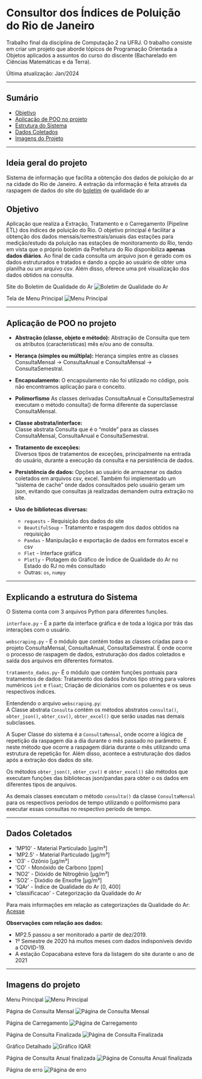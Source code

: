 # Consultor dos Índices de Poluição do Rio de Janeiro

Trabalho final da disciplina de Computação 2 na UFRJ. O trabalho consiste em criar um projeto que aborde tópicos de Programação Orientada a Objetos aplicados a assuntos do curso do discente (Bacharelado em Ciências Matemáticas e da Terra).<br>

Última atualização: Jan/2024

---
## Sumário 
- [Objetivo](https://github.com/herianc/dados_arRJ#objetivo)
- [Aplicação de POO no projeto](https://github.com/herianc/dados_arRJ#aplica%C3%A7%C3%A3o-de-poo-no-projeto)
- [Estrutura do Sistema](https://github.com/herianc/dados_arRJ#explicando-a-estrutura-do-sistema)
- [Dados Coletados](https://github.com/herianc/dados_arRJ#dados-coletados)
- [Imagens do Projeto](https://github.com/herianc/dados_arRJ#imagens-do-projeto)
---


## Ideia geral do projeto

Sistema de informação que facilita a obtenção dos dados de poluição do ar na cidade do Rio de Janeiro. A extração da informação é feita através da raspagem de dados do site do [boletim](https://jeap.rio.rj.gov.br/je-metinfosmac/boletim) de qualidade do ar

## Objetivo

Aplicação que realiza a Extração, Tratamento e o Carregamento (Pipeline ETL) dos índices de poluição do Rio. O objetivo principal é facilitar a obtenção dos dados mensais/semestrais/anuais das estações para medição/estudo da poluição nas estações de monitoramento do Rio, tendo em vista que o próprio boletim da Prefeitura do Rio disponibiliza **apenas dados diários**. Ao final de cada consulta um arquivo json é gerado com os dados estruturados e tratados e dando a opção ao usuário de obter uma planilha ou um arquivo csv. Além disso, oferece uma pré visualização dos dados obtidos na consulta.

Site do Boletim de Qualidade do Ar 
![Boletim de Qualidade do Ar](https://github.com/herianc/dados_arRJ/blob/main/imagens/site.png?raw=true)

Tela de Menu Principal
![Menu Principal](https://github.com/herianc/dados_arRJ/blob/main/imagens/01_menu_principal.png?raw=true)

---

## Aplicação de POO no projeto

- **Abstração (classe, objeto e método):**
Abstração de Consulta que tem os atributos (características) mês e/ou ano de consulta.

- **Herança (simples ou múltipla):**
Herança simples entre as classes ConsultaMensal -> ConsultaAnual e ConsultaMensal -> ConsultaSemestral.
- **Encapsulamento:**
O encapsulamento não foi utilizado no código, pois não encontramos aplicação para o conceito.
- **Polimorfismo**
As classes derivadas ConsultaAnual e ConsultaSemestral executam o método consulta() de forma diferente da superclasse ConsultaMensal.
- **Classe abstrata/interface:**  
Classe abstrata Consulta que é o “molde” para as classes ConsultaMensal, ConsultaAnual e ConsultaSemestral.
- **Tratamento de exceções:**  
Diversos tipos de tratamentos de exceções, principalmente na entrada do usuário, durante a execução da consulta e na persistência de dados.
- **Persistência de dados:**
Opções ao usuário de armazenar os dados coletados em arquivos csv, excel. Também foi implementado um “sistema de cache” onde dados consultados pelo usuário geram um json, evitando que consultas já realizadas demandem outra extração no site.
- **Uso de bibliotecas diversas:**
  - `requests`  - Requisição dos dados do site
  - `BeautifulSoup` - Tratamento e raspagem dos dados obtidos na requisição
  - `Pandas` - Manipulação e exportação de dados em formatos excel e csv
  - `Flet` - Interface gráfica
  - `Plotly` - Plotagem do Gráfico de Índice de Qualidade do Ar no Estado do RJ no mês consultado
  - Outras: `os`, `numpy`

---

## Explicando a estrutura do Sistema

O Sistema conta com 3 arquivos Python para diferentes funções.<br>

`interface.py` - É a parte da interface gráfica e de toda a lógica por trás das interações com o usuário.<br>

`webscraping.py` - É o módulo que contém todas as classes criadas para o projeto ConsultaMensal, ConsultaAnual, ConsultaSemestral. É onde ocorre o processo de raspagem de dados, estruturação dos dados coletados e saída dos arquivos em diferentes formatos.

`tratamento_dados.py`- É o módulo que contém funções pontuais para tratamentos de dados: Tratamento dos dados brutos tipo string para valores numéricos `int` e `float`; Criação de dicionários com os poluentes e os seus respectivos índices.

Entendendo o arquivo `webscraping.py`:<br>
A Classe abstrata `Consulta` contém os métodos abstratos `consulta()`, `obter_json()`, `obter_csv()`, `obter_excel()` que serão usadas nas demais subclasses.<br>

A  Super Classe do sistema é a `ConsultaMensal`, onde ocorre a lógica de repetição da raspagem dia a dia durante o mês passado no parâmetro. É neste método que ocorre a raspagem diária durante o mês utilizando uma estrutura de repetição for. Além disso, acontece a estruturação dos dados após a extração dos dados do site. <br> 

Os métodos `obter_json()`, `obter_csv()` e `obter_excel()` são métodos que executam funções das bibliotecas json/pandas para obter o os dados em diferentes tipos de arquivos.<br>

As demais classes executam o método `consulta()` da classe `ConsultaMensal` para os respectivos períodos de tempo utilizando o poliformismo para executar essas consultas no respectivo período de tempo.

---

## Dados Coletados

- 'MP10' - Material Particulado [µg/m³]
- 'MP2.5' - Material Particulado [µg/m³]
- 'O3' - Ozônio [µg/m³]
- 'CO' - Monóxido de Carbono [ppm]
- 'NO2' - Dióxido de Nitrogênio [µg/m³]
- 'SO2' - Dixódio de Enxofre [µg/m³]
- 'IQAr' - Índice de Qualidade do Ar [0, 400]
- 'classificacao' - Categorização da Qualidade do Ar

Para mais informações em relação as categorizações da Qualidade do Ar: [Acesse](https://jeap.rio.rj.gov.br/je-metinfosmac/boletim)

**Observações com relação aos dados:**

- MP2.5 passou a ser monitorado a partir de dez/2019.
- 1º Semestre de 2020 há muitos meses com dados indisponíveis devido a COVID-19.
- A estação Copacabana esteve fora da listagem do site durante o ano de 2021

---

## Imagens do projeto

Menu Principal
![Menu Principal](https://github.com/herianc/dados_arRJ/blob/main/imagens/01_menu_principal.png?raw=true)

Página de Consulta Mensal
![Página de Consulta Mensal](https://github.com/herianc/dados_arRJ/blob/main/imagens/02_page_consulta_mensal.png?raw=true)

Página de Carregamento
![Página de Carregamento](https://github.com/herianc/dados_arRJ/blob/main/imagens/03_page_loading.png?raw=true)

Página de Consulta Finalizada
![Página de Consulta Finalizada](https://github.com/herianc/dados_arRJ/blob/main/imagens/04_page_cmensal_realizada.png?raw=true)

Gráfico Detalhado
![Gráfico IQAR](https://github.com/herianc/dados_arRJ/blob/main/imagens/09_gr%C3%A1fico.png?raw=true)

Página de Consulta Anual finalizada
![Página de Consulta Anual finalizada](https://github.com/herianc/dados_arRJ/blob/main/imagens/06_page_canual_realizada.png?raw=true)

Página de erro
![Página de erro](https://github.com/herianc/dados_arRJ/blob/main/imagens/08_page_erro.png?raw=true)



